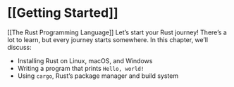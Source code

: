 # [[Getting Started]]
[[The Rust Programming Language]]
Let’s start your Rust journey! There’s a lot to learn, but every journey starts somewhere. In this chapter, we’ll discuss:

-   Installing Rust on Linux, macOS, and Windows
-   Writing a program that prints `Hello, world!`
-   Using `cargo`, Rust’s package manager and build system